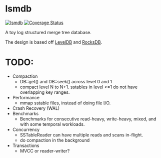 # lsmdb
[![lsmdb](https://github.com/adamlesinski/lsmdb/actions/workflows/rust.yml/badge.svg)](https://github.com/adamlesinski/lsmdb/actions/workflows/rust.yml) [![Coverage Status](https://coveralls.io/repos/github/vardhan/lsmdb/badge.svg?branch=main)](https://coveralls.io/github/vardhan/lsmdb?branch=main)

A toy log structured merge tree database.

The design is based off
[LevelDB](https://github.com/google/leveldb/blob/main/doc/impl.md) and [RocksDB](https://artem.krylysov.com/blog/2023/04/19/how-rocksdb-works/).

# TODO:
- Compaction
  * DB::get() and DB::seek() across level 0 and 1
  * compact level N to N+1. sstables in level >=1 do not have overlapping key ranges.
- Performance
  * mmap sstable files, instead of doing file I/O.
- Crash Recovery (WAL)
- Benchmarks
  * Benchmarks for consecutive read-heavy, write-heavy,
    mixed, and with some temporal workloads.
- Concurrency
  * SSTableReader can have multiple reads and scans in-flight. 
  * do compaction in the background
- Transactions
  * MVCC or reader-writer?

